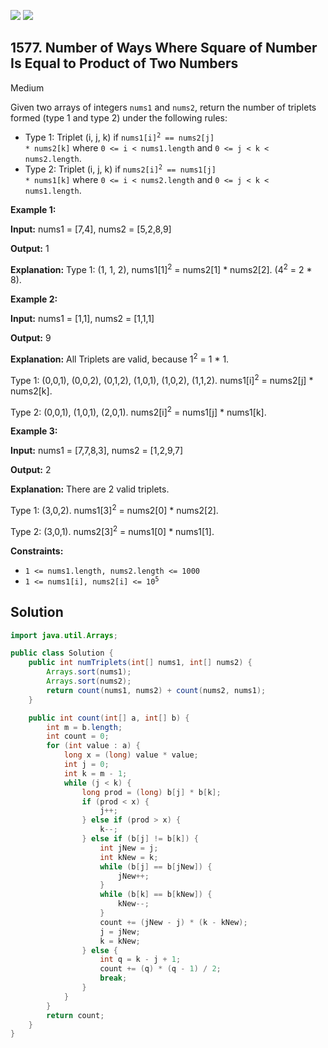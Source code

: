 [![](https://img.shields.io/github/stars/javadev/LeetCode-in-Java?label=Stars&style=flat-square)](https://github.com/javadev/LeetCode-in-Java)
[![](https://img.shields.io/github/forks/javadev/LeetCode-in-Java?label=Fork%20me%20on%20GitHub%20&style=flat-square)](https://github.com/javadev/LeetCode-in-Java/fork)

## 1577\. Number of Ways Where Square of Number Is Equal to Product of Two Numbers

Medium

Given two arrays of integers `nums1` and `nums2`, return the number of triplets formed (type 1 and type 2) under the following rules:

*   Type 1: Triplet (i, j, k) if <code>nums1[i]<sup>2</sup> == nums2[j] * nums2[k]</code> where `0 <= i < nums1.length` and `0 <= j < k < nums2.length`.
*   Type 2: Triplet (i, j, k) if <code>nums2[i]<sup>2</sup> == nums1[j] * nums1[k]</code> where `0 <= i < nums2.length` and `0 <= j < k < nums1.length`.

**Example 1:**

**Input:** nums1 = [7,4], nums2 = [5,2,8,9]

**Output:** 1

**Explanation:** Type 1: (1, 1, 2), nums1[1]<sup>2</sup> = nums2[1] \* nums2[2]. (4<sup>2</sup> = 2 \* 8).

**Example 2:**

**Input:** nums1 = [1,1], nums2 = [1,1,1]

**Output:** 9

**Explanation:** All Triplets are valid, because 1<sup>2</sup> = 1 \* 1.

Type 1: (0,0,1), (0,0,2), (0,1,2), (1,0,1), (1,0,2), (1,1,2). nums1[i]<sup>2</sup> = nums2[j] \* nums2[k].

Type 2: (0,0,1), (1,0,1), (2,0,1). nums2[i]<sup>2</sup> = nums1[j] \* nums1[k].

**Example 3:**

**Input:** nums1 = [7,7,8,3], nums2 = [1,2,9,7]

**Output:** 2

**Explanation:** There are 2 valid triplets.

Type 1: (3,0,2). nums1[3]<sup>2</sup> = nums2[0] \* nums2[2].

Type 2: (3,0,1). nums2[3]<sup>2</sup> = nums1[0] \* nums1[1].

**Constraints:**

*   `1 <= nums1.length, nums2.length <= 1000`
*   <code>1 <= nums1[i], nums2[i] <= 10<sup>5</sup></code>

## Solution

```java
import java.util.Arrays;

public class Solution {
    public int numTriplets(int[] nums1, int[] nums2) {
        Arrays.sort(nums1);
        Arrays.sort(nums2);
        return count(nums1, nums2) + count(nums2, nums1);
    }

    public int count(int[] a, int[] b) {
        int m = b.length;
        int count = 0;
        for (int value : a) {
            long x = (long) value * value;
            int j = 0;
            int k = m - 1;
            while (j < k) {
                long prod = (long) b[j] * b[k];
                if (prod < x) {
                    j++;
                } else if (prod > x) {
                    k--;
                } else if (b[j] != b[k]) {
                    int jNew = j;
                    int kNew = k;
                    while (b[j] == b[jNew]) {
                        jNew++;
                    }
                    while (b[k] == b[kNew]) {
                        kNew--;
                    }
                    count += (jNew - j) * (k - kNew);
                    j = jNew;
                    k = kNew;
                } else {
                    int q = k - j + 1;
                    count += (q) * (q - 1) / 2;
                    break;
                }
            }
        }
        return count;
    }
}
```